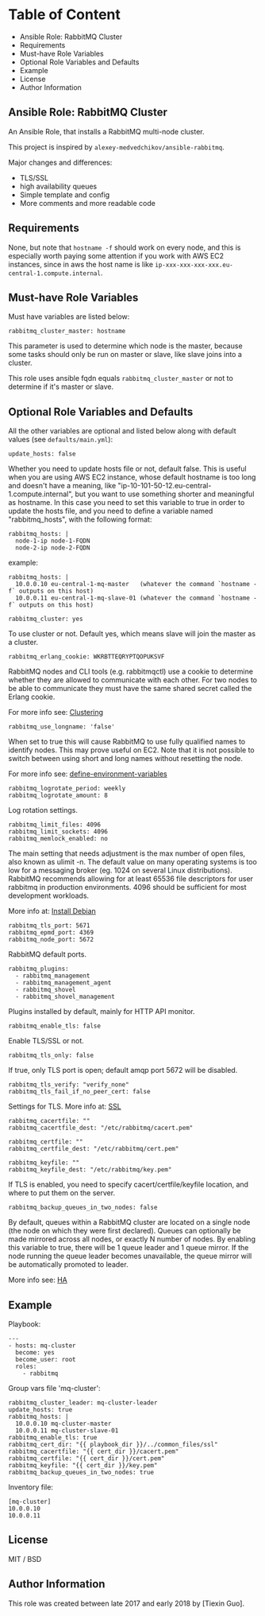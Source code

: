 # Table of Content

<!-- MarkdownTOC -->

- Ansible Role: RabbitMQ Cluster
- Requirements
- Must-have Role Variables
- Optional Role Variables and Defaults
- Example
- License
- Author Information
  <!-- /MarkdownTOC -->

## Ansible Role: RabbitMQ Cluster

An Ansible Role, that installs a RabbitMQ multi-node cluster.

This project is inspired by `alexey-medvedchikov/ansible-rabbitmq`.

Major changes and differences:

- TLS/SSL
- high availability queues
- Simple template and config
- More comments and more readable code

## Requirements

None, but note that `hostname -f` should work on every node, and this is especially worth paying some attention if you work with AWS EC2 instances, since in aws the host name is like `ip-xxx-xxx-xxx-xxx.eu-central-1.compute.internal`.

## Must-have Role Variables

Must have variables are listed below:

    rabbitmq_cluster_master: hostname

This parameter is used to determine which node is the master, because some tasks should only be run on master or slave, like slave joins into a cluster.

This role uses ansible fqdn equals `rabbitmq_cluster_master` or not to determine if it's master or slave.

## Optional Role Variables and Defaults

All the other variables are optional and listed below along with default values (see `defaults/main.yml`):

    update_hosts: false

Whether you need to update hosts file or not, default false. This is useful when you are using AWS EC2 instance, whose default hostname is too long and doesn't have a meaning, like "ip-10-101-50-12.eu-central-1.compute.internal", but you want to use something shorter and meaningful as hostname. In this case you need to set this variable to true in order to update the hosts file, and you need to define a variable named "rabbitmq_hosts", with the following format:

    rabbitmq_hosts: |
      node-1-ip node-1-FQDN
      node-2-ip node-2-FQDN

example:

    rabbitmq_hosts: |
      10.0.0.10 eu-central-1-mq-master   (whatever the command `hostname -f` outputs on this host)
      10.0.0.11 eu-central-1-mq-slave-01 (whatever the command `hostname -f` outputs on this host)

    rabbitmq_cluster: yes

To use cluster or not. Default yes, which means slave will join the master as a cluster.

    rabbitmq_erlang_cookie: WKRBTTEQRYPTQOPUKSVF

RabbitMQ nodes and CLI tools (e.g. rabbitmqctl) use a cookie to determine whether they are allowed to communicate with each other. For two nodes to be able to communicate they must have the same shared secret called the Erlang cookie.

For more info see: [Clustering](https://www.rabbitmq.com/clustering.html)

    rabbitmq_use_longname: 'false'

When set to true this will cause RabbitMQ to use fully qualified names to identify nodes. This may prove useful on EC2. Note that it is not possible to switch between using short and long names without resetting the node.

For more info see: [define-environment-variables](https://www.rabbitmq.com/configure.html#define-environment-variables)

    rabbitmq_logrotate_period: weekly
    rabbitmq_logrotate_amount: 8

Log rotation settings.

    rabbitmq_limit_files: 4096
    rabbitmq_limit_sockets: 4096
    rabbitmq_memlock_enabled: no

The main setting that needs adjustment is the max number of open files, also known as ulimit -n. The default value on many operating systems is too low for a messaging broker (eg. 1024 on several Linux distributions). RabbitMQ recommends allowing for at least 65536 file descriptors for user rabbitmq in production environments. 4096 should be sufficient for most development workloads.

More info at: [Install Debian](https://www.rabbitmq.com/install-debian.html)

    rabbitmq_tls_port: 5671
    rabbitmq_epmd_port: 4369
    rabbitmq_node_port: 5672

RabbitMQ default ports.

    rabbitmq_plugins:
      - rabbitmq_management
      - rabbitmq_management_agent
      - rabbitmq_shovel
      - rabbitmq_shovel_management

Plugins installed by default, mainly for HTTP API monitor.

    rabbitmq_enable_tls: false

Enable TLS/SSL or not.

    rabbitmq_tls_only: false

If true, only TLS port is open; default amqp port 5672 will be disabled.

    rabbitmq_tls_verify: "verify_none"
    rabbitmq_tls_fail_if_no_peer_cert: false

Settings for TLS. More info at: [SSL](https://www.rabbitmq.com/ssl.html)

    rabbitmq_cacertfile: ""
    rabbitmq_cacertfile_dest: "/etc/rabbitmq/cacert.pem"

    rabbitmq_certfile: ""
    rabbitmq_certfile_dest: "/etc/rabbitmq/cert.pem"

    rabbitmq_keyfile: ""
    rabbitmq_keyfile_dest: "/etc/rabbitmq/key.pem"

If TLS is enabled, you need to specify cacert/certfile/keyfile location, and where to put them on the server.

    rabbitmq_backup_queues_in_two_nodes: false

By default, queues within a RabbitMQ cluster are located on a single node (the node on which they were first declared). Queues can optionally be made mirrored across all nodes, or exactly N number of nodes. By enabling this variable to true, there will be 1 queue leader and 1 queue mirror. If the node running the queue leader becomes unavailable, the queue mirror will be automatically promoted to leader.

More info see: [HA](https://www.rabbitmq.com/ha.html)

## Example

Playbook:

    ---
    - hosts: mq-cluster
      become: yes
      become_user: root
      roles:
        - rabbitmq

Group vars file 'mq-cluster':

    rabbitmq_cluster_leader: mq-cluster-leader
    update_hosts: true
    rabbitmq_hosts: |
      10.0.0.10 mq-cluster-master
      10.0.0.11 mq-cluster-slave-01
    rabbitmq_enable_tls: true
    rabbitmq_cert_dir: "{{ playbook_dir }}/../common_files/ssl"
    rabbitmq_cacertfile: "{{ cert_dir }}/cacert.pem"
    rabbitmq_certfile: "{{ cert_dir }}/cert.pem"
    rabbitmq_keyfile: "{{ cert_dir }}/key.pem"
    rabbitmq_backup_queues_in_two_nodes: true

Inventory file:

    [mq-cluster]
    10.0.0.10
    10.0.0.11

## License

MIT / BSD

## Author Information

This role was created between late 2017 and early 2018 by [Tiexin Guo].
